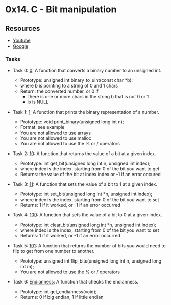 # 0x14. C - Bit manipulation
## Resources
+ [Youtube](https://www.youtube.com/results?search_query=bitwise+operators+in+c)
+ [Google](https://www.google.com/webhp?q=bit+manipulation+C)

### Tasks
+ Task 0: [0](): A function that converts a binary number to an unsigned int.

	+ Prototype: unsigned int binary_to_uint(const char \*b);
	+ where b is pointing to a string of 0 and 1 chars
	+ Return: the converted number, or 0 if
		- there is one or more chars in the string b that is not 0 or 1
		- b is NULL
+ Task 1: [1](): A function that prints the binary representation of a number.

	+ Prototype: void print_binary(unsigned long int n);
	+ Format: see example
	+ You are not allowed to use arrays
	+ You are not allowed to use malloc
	+ You are not allowed to use the % or / operators
+ Task 2: [10](): A function that returns the value of a bit at a given index.

	+ Prototype: int get_bit(unsigned long int n, unsigned int index);
	+ where index is the index, starting from 0 of the bit you want to get
	+ Returns: the value of the bit at index index or -1 if an error occured
+ Task 3: [11](): A function that sets the value of a bit to 1 at a given index.

	+ Prototype: int set_bit(unsigned long int \*n, unsigned int index);
	+ where index is the index, starting from 0 of the bit you want to set
	+ Returns: 1 if it worked, or -1 if an error occurred
+ Task 4: [100](): A function that sets the value of a bit to 0 at a given index.

	+ Prototype: int clear_bit(unsigned long int \*n, unsigned int index);
	+ where index is the index, starting from 0 of the bit you want to set
	+ Returns: 1 if it worked, or -1 if an error occurred
+ Task 5: [101](): A function that returns the number of bits you would need to flip to get from one number to another.

	+ Prototype: unsigned int flip_bits(unsigned long int n, unsigned long int m);
	+ You are not allowed to use the % or / operators
+ Task 6: [Endianness](): A function that checks the endianness.

	+ Prototype: int get_endianness(void);
	+ Returns: 0 if big endian, 1 if little endian
